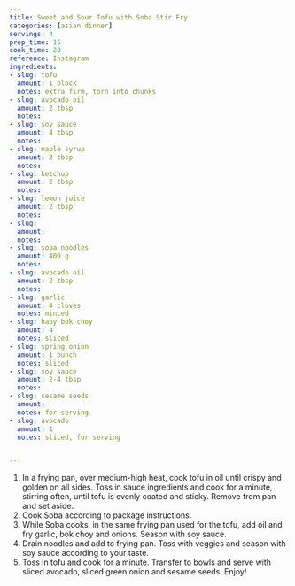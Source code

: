 ```yaml
---
title: Sweet and Sour Tofu with Soba Stir Fry
categories: [asian dinner]
servings: 4
prep_time: 15
cook_time: 20
reference: Instagram
ingredients:
- slug: tofu
  amount: 1 block
  notes: extra firm, torn into chunks
- slug: avocado oil
  amount: 2 tbsp
  notes:
- slug: soy sauce
  amount: 4 tbsp
  notes:
- slug: maple syrup
  amount: 2 tbsp
  notes:
- slug: ketchup
  amount: 2 tbsp
  notes:
- slug: lemon juice
  amount: 2 tbsp
  notes:
- slug:
  amount:
  notes:
- slug: soba noodles
  amount: 400 g
  notes:
- slug: avocado oil
  amount: 2 tbsp
  notes:
- slug: garlic
  amount: 4 cloves
  notes: minced
- slug: baby bok choy
  amount: 4
  notes: sliced
- slug: spring onion
  amount: 1 bunch
  notes: sliced
- slug: soy sauce
  amount: 2-4 tbsp
  notes:
- slug: sesame seeds
  amount:
  notes: for serving
- slug: avocado
  amount: 1
  notes: sliced, for serving


---
```


1. ⁣In a frying pan, over medium-high heat, cook tofu in oil until crispy and golden on all sides. Toss in sauce ingredients and cook for a minute, stirring often, until tofu is evenly coated and sticky. Remove from pan and set aside. ⁣
⁣⁣
2. ⁣Cook Soba according to package instructions. ⁣
⁣⁣
3. ⁣While Soba cooks, in the same frying pan used for the tofu, add oil and fry garlic, bok choy and onions. Season with soy sauce. ⁣
⁣⁣
4. ⁣Drain noodles and add to frying pan. Toss with veggies and season with soy sauce according to your taste. ⁣
⁣⁣
5. ⁣Toss in tofu and cook for a minute. Transfer to bowls and serve with sliced avocado, sliced green onion and sesame seeds. Enjoy!⁣

